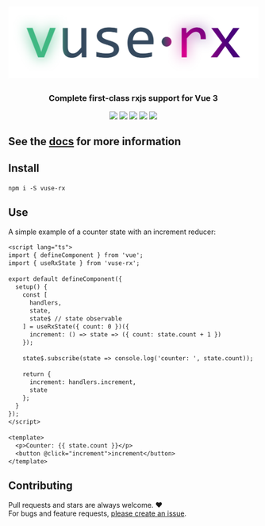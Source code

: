 <h1 align="center" style="text-align: center">
  <a href="https://vuse-rx.raiondesu.rocks"><img src="docs/public/logo-g.svg"/></a>
</h1>

<h3 align="center" style="text-align: center">Complete first-class rxjs support for Vue 3</h3>
<p align="center" style="text-align: center">
  <a href="https://github.com/Raiondesu/vuse-rx/actions"><img src="https://img.shields.io/github/workflow/status/raiondesu/vuse-rx/CI?style=flat-square"/></a>
  <a href="https://npmjs.com/vuse-rx"><img src="https://img.shields.io/npm/v/vuse-rx?style=flat-square"/></a>
  <a href="https://npmjs.com/vuse-rx"><img src="https://img.shields.io/bundlephobia/minzip/vuse-rx?style=flat-square"/></a>
  <a href="https://npmjs.com/vuse-rx"><img src="https://img.shields.io/npm/dt/vuse-rx?style=flat-square"/></a>
  <a href="https://vuse-rx.raiondesu.rocks"><img src="https://img.shields.io/badge/docs-up-blue?style=flat-square"/></a>
</p>

## See the [docs](https://vuse-rx.raiondesu.rocks) for more information

## Install

`npm i -S vuse-rx`

## Use

A simple example of a counter state with an increment reducer:

```vue
<script lang="ts">
import { defineComponent } from 'vue';
import { useRxState } from 'vuse-rx';

export default defineComponent({
  setup() {
    const [
      handlers,
      state,
      state$ // state observable
    ] = useRxState({ count: 0 })({
      increment: () => state => ({ count: state.count + 1 })
    });

    state$.subscribe(state => console.log('counter: ', state.count));

    return {
      increment: handlers.increment,
      state
    };
  }
});
</script>

<template>
  <p>Counter: {{ state.count }}</p>
  <button @click="increment">increment</button>
</template>
```

## Contributing

Pull requests and stars are always welcome. ❤\
For bugs and feature requests, [please create an issue](../../issues/new).
